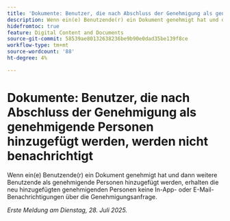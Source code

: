 ```yaml
---
title: 'Dokumente: Benutzer, die nach Abschluss der Genehmigung als genehmigende Personen hinzugefügt werden, werden nicht benachrichtigt'
description: Wenn ein(e) Benutzende(r) ein Dokument genehmigt hat und dann weitere Benutzende als genehmigende Personen hinzugefügt werden, erhalten die neu hinzugefügten genehmigenden Personen keine In-App- oder E-Mail-Benachrichtigungen über die Genehmigungsanfrage.
hidefromtoc: true
feature: Digital Content and Documents
source-git-commit: 58539ae80132638236be9b90e0dad35be139f8ce
workflow-type: tm+mt
source-wordcount: '88'
ht-degree: 4%

---
```



# Dokumente: Benutzer, die nach Abschluss der Genehmigung als genehmigende Personen hinzugefügt werden, werden nicht benachrichtigt

Wenn ein(e) Benutzende(r) ein Dokument genehmigt hat und dann weitere Benutzende als genehmigende Personen hinzugefügt werden, erhalten die neu hinzugefügten genehmigenden Personen keine In-App- oder E-Mail-Benachrichtigungen über die Genehmigungsanfrage.

_Erste Meldung am Dienstag, 28. Juli 2025._

